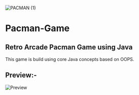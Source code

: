 
![PACMAN (1)](https://user-images.githubusercontent.com/57444962/144720891-ccea297d-b29c-4c15-adcf-a5041d03b61a.gif)

# Pacman-Game
## Retro Arcade Pacman Game using Java

This game is build using core Java concepts based on OOPS.

## Preview:-


![Preview](https://user-images.githubusercontent.com/57444962/144720442-69b3903b-a393-4b71-b0c1-5ff11ee5f661.png)
